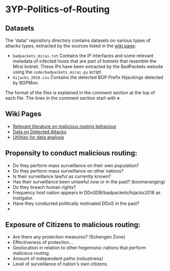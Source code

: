 # 3YP-Politics-of-Routing

## Datasets

The 'data/' repository directory contains datasets on various types of attacks types, extracted by the sources listed in the [wiki page](https://github.com/niknakatory/3YP-Politics-of-Routing/wiki#data-on-detected-routing-attacks):

* `badpackets_mirai.txt`
   Contains the IP interfaces and some relevant metadata of infected hosts that are part of botnets that resemble the Mirai botnet. 
   These IPs have been extracted by the BadPackets website using the `code/badpackets_mirai.py` script.
* `hijacks_2018.csv`
   Contains the detected BGP Prefix Hijackings detected by BGPMon.
   
The format of the files is explained in the comment section at the top of each file.
The lines in the comment section start with `#`.

## Wiki Pages

* [Relevant literature on malicious routing behaviour](https://github.com/niknakatory/3YP-Politics-of-Routing/wiki)
* [Data on Detected Attacks](https://github.com/niknakatory/3YP-Politics-of-Routing/wiki#data-on-detected-routing-attacks)
* [Utilities for data analysis](https://github.com/niknakatory/3YP-Politics-of-Routing/wiki#utilities)


## Propensity to conduct malicious routing:

* Do they perform mass surveillance on their own population?
* Do they perform mass surveillance on other nations?
* Is their surveillance lawful as currently known?
* Has their surveillance been unlawful now or in the past? (boomeranging)
* Do they breach human rights?
* Frequency host nation appears in DDoSDB/badpackets/hijacks2018 as instigator. 
* Have they conducted politically motivated DDoS in the past?
* 

## Exposure of Citizens to malicious routing:

* Are there any protection measures? (Schengen Zone)
* Effectiveness of protection...
* Geolocation in relation to other hegemonic nations that perform malicious routing. 
* Amount of independent paths (robustness)
* Level of surveillance of nation's own citizens. 
